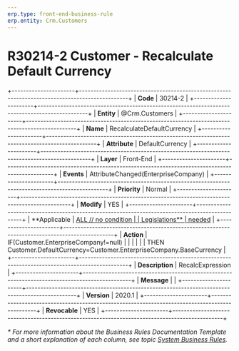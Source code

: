```yaml
---
erp.type: front-end-business-rule
erp.entity: Crm.Customers
---
```


# R30214-2 Customer - Recalculate Default Currency
+----------------------+-----------------------------------------------------------------------------------------------+
| **Code**             | 30214-2                                                                                       |
+----------------------+-----------------------------------------------------------------------------------------------+
| **Entity**           | @Crm.Customers                                                                                |
+----------------------+-----------------------------------------------------------------------------------------------+
| **Name**             | RecalculateDefaultCurrency                                                                    |
+----------------------+-----------------------------------------------------------------------------------------------+
| **Attribute**        | DefaultCurrency                                                                               |
+----------------------+-----------------------------------------------------------------------------------------------+
| **Layer**            | Front-End                                                                                     |
+----------------------+-----------------------------------------------------------------------------------------------+
| **Events**           | AttributeChanged(EnterpriseCompany)                                                           |
+----------------------+-----------------------------------------------------------------------------------------------+
| **Priority**         | Normal                                                                                        |
+----------------------+-----------------------------------------------------------------------------------------------+
| **Modify**           | YES                                                                                           |
+----------------------+-----------------------------------------------------------------------------------------------+
| **Applicable         | [ALL // no condition                                                                          |
| Legislations**       | needed](xref:applicable-legislations)                                                         |
+----------------------+-----------------------------------------------------------------------------------------------+
| **Action**           | IF(Customer.EnterpriseCompany!=null)                                                          |
|                      |                                                                                               |
|                      | THEN Customer.DefaultCurrency=Customer.EnterpriseCompany.BaseCurrency                         |
+----------------------+-----------------------------------------------------------------------------------------------+
| **Description**      | RecalcExpression                                                                              |
+----------------------+-----------------------------------------------------------------------------------------------+
| **Message**          |                                                                                               |
+----------------------+-----------------------------------------------------------------------------------------------+
| **Version**          | 2020.1                                                                                        |
+----------------------+-----------------------------------------------------------------------------------------------+
| **Revocable**        | YES                                                                                           |
+----------------------+-----------------------------------------------------------------------------------------------+

*\* For more information about the Business Rules Documentation Template and a short explanation of each column, see
topic [System Business Rules](../templates/template-description-system-business-rules.md).*
